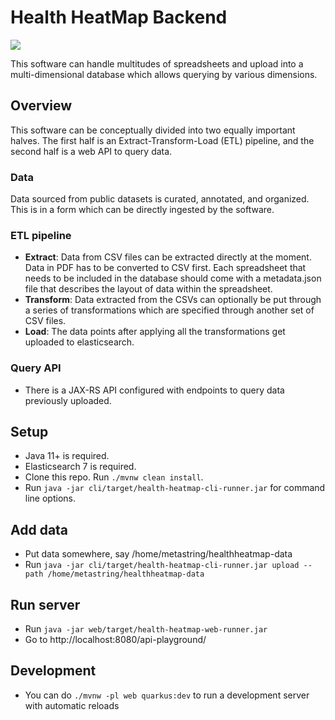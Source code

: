 # Health HeatMap Backend

![](https://github.com/Metastring/health-heatmap-backend/workflows/Build/badge.svg)

This software can handle multitudes of spreadsheets and upload into a multi-dimensional database which allows querying by various dimensions.

## Overview

This software can be conceptually divided into two equally important halves. The first half is an Extract-Transform-Load (ETL) pipeline, and the second half is a web API to query data.

### Data

Data sourced from public datasets is curated, annotated, and organized. This is in a form which can be directly ingested by the software.

### ETL pipeline

* **Extract**: Data from CSV files can be extracted directly at the moment. Data in PDF has to be converted to CSV first. Each spreadsheet that needs to be included in the database should come with a metadata.json file that describes the layout of data within the spreadsheet.
* **Transform**: Data extracted from the CSVs can optionally be put through a series of transformations which are specified through another set of CSV files.
* **Load**: The data points after applying all the transformations get uploaded to elasticsearch.

### Query API

* There is a JAX-RS API configured with endpoints to query data previously uploaded.


## Setup

* Java 11+ is required.
* Elasticsearch 7 is required.
* Clone this repo. Run `./mvnw clean install`. 
* Run `java -jar cli/target/health-heatmap-cli-runner.jar` for command line options.


## Add data

* Put data somewhere, say /home/metastring/healthheatmap-data
* Run `java -jar cli/target/health-heatmap-cli-runner.jar upload --path /home/metastring/healthheatmap-data`

## Run server

* Run `java -jar web/target/health-heatmap-web-runner.jar`
* Go to http://localhost:8080/api-playground/

## Development

* You can do `./mvnw -pl web quarkus:dev` to run a development server with automatic reloads